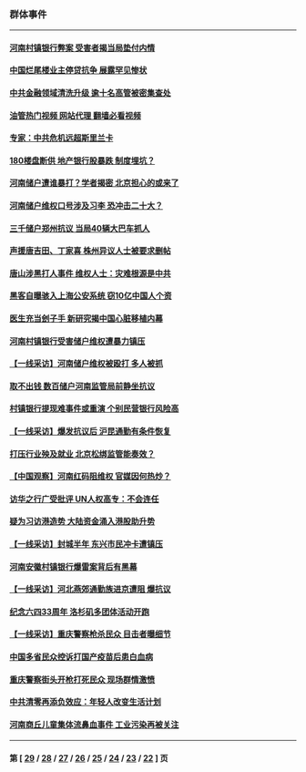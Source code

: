 ### 群体事件
---
#### [河南村镇银行弊案 受害者揭当局垫付内情](../../pages/ncid279/n13791990.md?08021645) 
#### [中国烂尾楼业主停贷抗争 展露罕见惨状](../../pages/ncid279/n13787794.md?08021645) 
#### [中共金融领域清洗升级 逾十名高管被密集查处](../../pages/ncid279/n13782694.md?08021645) 
#### [油管热门视频 网站代理 翻墙必看视频](http://209.222.30.114:81/youtube.html?08021645)
#### [专家：中共危机远超斯里兰卡](../../pages/ncid279/n13782248.md?08021645) 
#### [180楼盘断供 地产银行股暴跌 制度埋坑？](../../pages/ncid279/n13780778.md?08021645) 
#### [河南储户遭谁暴打？学者揭密 北京担心的或来了](../../pages/ncid279/n13779407.md?08021645) 
#### [河南储户维权口号涉及习李 恐冲击二十大？](../../pages/ncid279/n13778148.md?08021645) 
#### [三千储户郑州抗议 当局40辆大巴车抓人](../../pages/ncid279/n13777593.md?08021645) 
#### [声援唐吉田、丁家喜 株州异议人士被要求删帖](../../pages/ncid279/n13775534.md?08021645) 
#### [唐山涉黑打人事件 维权人士：灾难根源是中共](../../pages/ncid279/n13773534.md?08021645) 
#### [黑客自曝骇入上海公安系统 窃10亿中国人个资](../../pages/ncid279/n13773395.md?08021645) 
#### [医生充当刽子手 新研究揭中国心脏移植内幕](../../pages/ncid279/n13772291.md?08021645) 
#### [河南村镇银行受害储户维权遭暴力镇压](../../pages/ncid279/n13770841.md?08021645) 
#### [【一线采访】河南储户维权被殴打 多人被抓](../../pages/ncid279/n13768629.md?08021645) 
#### [取不出钱 数百储户河南监管局前静坐抗议](../../pages/ncid279/n13767198.md?08021645) 
#### [村镇银行提现难事件或重演 个别民营银行风险高](../../pages/ncid279/n13764495.md?08021645) 
#### [【一线采访】爆发抗议后 沪昆通勤有条件恢复](../../pages/ncid279/n13763504.md?08021645) 
#### [打压行业殃及就业 北京松绑监管能奏效？](../../pages/ncid279/n13761130.md?08021645) 
#### [【中国观察】河南红码阻维权 官媒因何热炒？](../../pages/ncid279/n13760146.md?08021645) 
#### [访华之行广受批评 UN人权高专：不会连任](../../pages/ncid279/n13758655.md?08021645) 
#### [疑为习访港造势 大陆资金涌入港股助升势](../../pages/ncid279/n13756127.md?08021645) 
#### [【一线采访】封城半年 东兴市民冲卡遭镇压](../../pages/ncid279/n13754277.md?08021645) 
#### [河南安徽村镇银行爆雷案背后有黑幕](../../pages/ncid279/n13754230.md?08021645) 
#### [【一线采访】河北燕郊通勤族进京遭阻 爆抗议](../../pages/ncid279/n13749999.md?08021645) 
#### [纪念六四33周年 洛杉矶多团体活动开跑](../../pages/ncid279/n13749760.md?08021645) 
#### [【一线采访】重庆警察枪杀民众 目击者曝细节](../../pages/ncid279/n13749360.md?08021645) 
#### [中国多省民众控诉打国产疫苗后患白血病](../../pages/ncid279/n13748740.md?08021645) 
#### [重庆警察街头开枪打死民众 现场群情激愤](../../pages/ncid279/n13749070.md?08021645) 
#### [中共清零再添负效应：年轻人改变生活计划](../../pages/ncid279/n13748102.md?08021645) 
#### [河南商丘儿童集体流鼻血事件 工业污染再被关注](../../pages/ncid279/n13747065.md?08021645) 

---
#### 第 [ [29](./29.md?08021645) / [28](./28.md?08021645) / [27](./27.md?08021645) / [26](./26.md?08021645) / [25](./25.md?08021645) / [24](./24.md?08021645) / [23](./23.md?08021645) / [22](./22.md?08021645) ] 页
